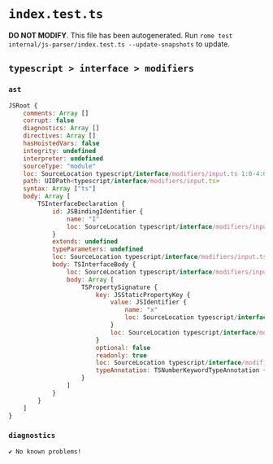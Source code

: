 # `index.test.ts`

**DO NOT MODIFY**. This file has been autogenerated. Run `rome test internal/js-parser/index.test.ts --update-snapshots` to update.

## `typescript > interface > modifiers`

### `ast`

```javascript
JSRoot {
	comments: Array []
	corrupt: false
	diagnostics: Array []
	directives: Array []
	hasHoistedVars: false
	integrity: undefined
	interpreter: undefined
	sourceType: "module"
	loc: SourceLocation typescript/interface/modifiers/input.ts 1:0-4:0
	path: UIDPath<typescript/interface/modifiers/input.ts>
	syntax: Array ["ts"]
	body: Array [
		TSInterfaceDeclaration {
			id: JSBindingIdentifier {
				name: "I"
				loc: SourceLocation typescript/interface/modifiers/input.ts 1:10-1:11 (I)
			}
			extends: undefined
			typeParameters: undefined
			loc: SourceLocation typescript/interface/modifiers/input.ts 1:0-3:1
			body: TSInterfaceBody {
				loc: SourceLocation typescript/interface/modifiers/input.ts 1:12-3:1
				body: Array [
					TSPropertySignature {
						key: JSStaticPropertyKey {
							value: JSIdentifier {
								name: "x"
								loc: SourceLocation typescript/interface/modifiers/input.ts 2:13-2:14 (x)
							}
							loc: SourceLocation typescript/interface/modifiers/input.ts 2:13-2:14
						}
						optional: false
						readonly: true
						loc: SourceLocation typescript/interface/modifiers/input.ts 2:4-2:23
						typeAnnotation: TSNumberKeywordTypeAnnotation {loc: SourceLocation typescript/interface/modifiers/input.ts 2:16-2:22}
					}
				]
			}
		}
	]
}
```

### `diagnostics`

```
✔ No known problems!

```
